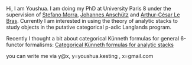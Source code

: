 
<meta name="google-site-verification" content="uRPBDhWDlYYizQtyBR4XTRwkmiwRNNNqkeVACBfVf0Y" />

Hi, I am Youshua. I am doing my PhD at University Paris 8 under the supervision of [Stefano Morra](https://www.math.univ-paris13.fr/~morra/),
[Johannes Anschütz](https://janschuetz.perso.math.cnrs.fr) and [Arthur-César Le Bras](https://lebras.perso.math.cnrs.fr). 
Currently I am interested in using the theory of analytic stacks to study objects in the putative categorical p-adic Langlands program. 

Recently I thought a bit about categorical Künneth formulas for general 6-functor formalisms: [Categorical Künneth formulas for analytic stacks](https://arxiv.org/search/?query=youshua+kesting&searchtype=all&source=header) 

you can write me via y@x, y=youshua.kesting , x=gmail.com






